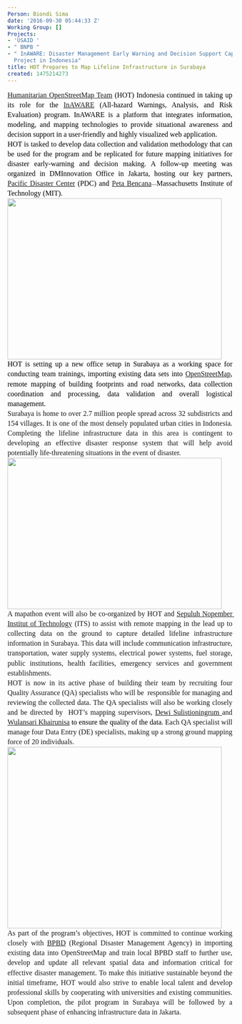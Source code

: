 ```yaml
---
Person: Biondi Sima
date: '2016-09-30 05:44:33 Z'
Working Group: []
Projects:
- 'USAID '
- " BNPB "
- " InAWARE: Disaster Management Early Warning and Decision Support Capacity Enhancement
  Project in Indonesia"
title: HOT Prepares to Map Lifeline Infrastructure in Surabaya
created: 1475214273
---
```

<p style="line-height: 1.38; margin-top: 0pt; margin-bottom: 0pt; text-align: justify;" dir="ltr"><span style="font-size: 16px; font-family: 'Times New Roman'; color: #000000; background-color: transparent; font-weight: 400; font-style: normal; font-variant: normal; text-decoration: none; vertical-align: baseline; white-space: pre-wrap;"><a href="http://openstreetmap.id/en/" target="_blank">Humanitarian OpenStreetMap Team</a> (HOT) Indonesia continued in taking up its role for the <a href="http://inaware.bnpb.go.id/inaware/" target="_blank">InAWARE</a> (All-hazard Warnings, Analysis, and Risk Evaluation) program. InAWARE is a platform that integrates information, modeling, and mapping technologies to provide situational awareness and decision support in a user-friendly and highly visualized web application. </span></p><p style="line-height: 1.38; margin-top: 0pt; margin-bottom: 0pt; text-align: justify;" dir="ltr"><span style="font-size: 16px; font-family: 'Times New Roman'; color: #000000; background-color: transparent; font-weight: 400; font-style: normal; font-variant: normal; text-decoration: none; vertical-align: baseline; white-space: pre-wrap;">HOT is tasked to develop data collection and validation methodology that can be used for the program and be replicated for future mapping initiatives for disaster early-warning and decision making. A follow-up meeting was organized in DMInnovation Office in Jakarta, hosting our key partners, <a href="http://www.pdc.org" target="_blank">Pacific Disaster Center</a> (PDC) and <a href="https://www.petajakarta.org/banjir/en/">Peta Bencana</a></span><span style="font-size: 11.333333333333332px; font-family: 'Times New Roman'; color: #000000; background-color: transparent; font-weight: 400; font-style: normal; font-variant: normal; text-decoration: none; vertical-align: baseline; white-space: pre-wrap;">—</span><span style="font-size: 16px; font-family: 'Times New Roman'; color: #000000; background-color: transparent; font-weight: 400; font-style: normal; font-variant: normal; text-decoration: none; vertical-align: baseline; white-space: pre-wrap;">Massachusetts Institute of Technology (MIT).</span></p><p style="line-height: 1.38; margin-top: 0pt; margin-bottom: 0pt; text-align: justify;" dir="ltr"><span style="font-size: 16px; font-family: 'Times New Roman'; color: #000000; background-color: transparent; font-weight: 400; font-style: normal; font-variant: normal; text-decoration: none; vertical-align: baseline; white-space: pre-wrap;"><span style="font-size: 16px; font-family: 'Times New Roman'; color: #000000; background-color: transparent; font-weight: 400; font-style: normal; font-variant: normal; text-decoration: none; vertical-align: baseline; white-space: pre-wrap;"><img class="image-large" src="/sites/default/files/styles/large/public/Screen%20Shot%202016-09-30%20at%2011.07.50%20AM_0.png?itok=lIT474Eo" alt="" width="480" height="361"></span></span></p><p style="line-height: 1.38; margin-top: 0pt; margin-bottom: 0pt; text-align: justify;" dir="ltr"><span style="font-size: 16px; font-family: 'Times New Roman'; color: #000000; background-color: transparent; font-weight: 400; font-style: normal; font-variant: normal; text-decoration: none; vertical-align: baseline; white-space: pre-wrap;"><span style="font-size: 16px; font-family: 'Times New Roman'; color: #000000; background-color: transparent; font-weight: 400; font-style: normal; font-variant: normal; text-decoration: none; vertical-align: baseline; white-space: pre-wrap;">HOT is setting up a new office setup in Surabaya as a working space for conducting team trainings, importing existing data sets into <a href="https://www.openstreetmap.org" target="_self">OpenStreetMap</a>, remote mapping of building footprints and road networks, data collection coordination and processing, data validation and overall logistical management. </span></span></p><p style="line-height: 1.38; margin-top: 0pt; margin-bottom: 0pt; text-align: justify;" dir="ltr"><span style="font-size: 16px; font-family: 'Times New Roman'; background-color: transparent; font-style: normal; font-variant-ligatures: normal; font-variant-position: normal; font-variant-caps: normal; font-variant-numeric: normal; font-variant-alternates: normal; font-variant-east-asian: normal; white-space: pre-wrap;">Surabaya is home to over 2.7 million people spread across 32 subdistricts and 154 villages. It is one of the most densely populated urban cities in Indonesia. Completing the lifeline infrastructure data in this area is contingent to developing an effective disaster response system that will help avoid potentially life-threatening situations in the event of disaster.</span></p><p style="line-height: 1.38; margin-top: 0pt; margin-bottom: 0pt; text-align: justify;" dir="ltr"><img class="image-large" style="font-family: 'Open Sans', Arial, sans-serif; font-size: 14px;" title="Surabaya's administrative boundaries" src="/sites/default/files/styles/large/public/Sub%20Districts%20Surabaya_0.jpg?itok=mtkm_Mpr" alt="" width="480" height="339"></p><p style="line-height: 1.38; margin-top: 0pt; margin-bottom: 0pt; text-align: justify;" dir="ltr"><span style="font-size: 16px; font-family: 'Times New Roman'; background-color: transparent; font-style: normal; font-variant-ligatures: normal; font-variant-position: normal; font-variant-caps: normal; font-variant-numeric: normal; font-variant-alternates: normal; font-variant-east-asian: normal; white-space: pre-wrap;"><span style="font-size: 16px; font-family: 'Times New Roman'; background-color: transparent; font-style: normal; font-variant-ligatures: normal; font-variant-position: normal; font-variant-caps: normal; font-variant-numeric: normal; font-variant-alternates: normal; font-variant-east-asian: normal; white-space: pre-wrap;">A mapathon event will also be co-organized by HOT and <a href="https://www.its.ac.id" target="_blank">Sepuluh Nopember Institut of Technology</a> (ITS) to assist with remote mapping in the lead up to collecting data on the ground to capture detailed lifeline infrastructure information in Surabaya. This data will include communication infrastructure, transportation, water supply systems, electrical power systems, fuel storage, public institutions, health facilities, emergency services and government establishments.</span></span></p><p style="line-height: 1.38; margin-top: 0pt; margin-bottom: 0pt; text-align: justify;" dir="ltr"><span style="font-size: 16px; font-family: 'Times New Roman'; background-color: transparent; font-style: normal; font-variant-ligatures: normal; font-variant-position: normal; font-variant-caps: normal; font-variant-numeric: normal; font-variant-alternates: normal; font-variant-east-asian: normal; white-space: pre-wrap;">HOT is now in its active phase of building their team by recruiting four Quality Assurance (QA) specialists who will be &nbsp;responsible for managing and reviewing the collected data. The QA specialists will also be working closely and be directed by &nbsp;HOT’s mapping supervisors,&nbsp;<a href="https://hotosm.org/users/dewisulistio">Dewi Sulistioningrum </a></span><span style="font-size: 16px; font-family: 'Times New Roman'; background-color: transparent; font-style: normal; font-variant-ligatures: normal; font-variant-position: normal; font-variant-caps: normal; font-variant-numeric: normal; font-variant-alternates: normal; font-variant-east-asian: normal; white-space: pre-wrap;">and <a href="https://hotosm.org/users/wulankhairunisa" target="_self">Wulansari Khairunisa</a> </span><span style="font-size: 16px; font-family: 'Times New Roman'; color: #000000; background-color: transparent; font-style: normal; font-variant-ligatures: normal; font-variant-position: normal; font-variant-caps: normal; font-variant-numeric: normal; font-variant-alternates: normal; font-variant-east-asian: normal; white-space: pre-wrap;">to ensure the quality of the data</span><span style="font-size: 16px; font-family: 'Times New Roman'; background-color: transparent; font-style: normal; font-variant-ligatures: normal; font-variant-position: normal; font-variant-caps: normal; font-variant-numeric: normal; font-variant-alternates: normal; font-variant-east-asian: normal; white-space: pre-wrap;">. Each QA specialist will manage&nbsp;four Data Entry (DE) specialists, making up a strong ground mapping force of 20 individuals.</span></p><p style="line-height: 1.38; margin-top: 0pt; margin-bottom: 0pt; text-align: justify;" dir="ltr"><img class="image-large" src="/sites/default/files/styles/large/public/Screen%20Shot%202016-09-30%20at%2011.03.02%20AM_0.png?itok=95Hf1eer" alt="" width="480" height="407"></p><p style="line-height: 1.38; margin-top: 0pt; margin-bottom: 0pt; text-align: justify;" dir="ltr"><span style="font-size: 16px; font-family: 'Times New Roman'; background-color: transparent; font-style: normal; font-variant-ligatures: normal; font-variant-position: normal; font-variant-caps: normal; font-variant-numeric: normal; font-variant-alternates: normal; font-variant-east-asian: normal; white-space: pre-wrap;">As part of the program’s objectives, HOT is committed to continue working closely with <a href="http://bpbd.jatimprov.go.id" target="_blank">BPBD</a> (Regional Disaster Management Agency) in importing existing data into OpenStreetMap and train local BPBD staff to further use, develop and update all relevant spatial data and information critical for effective disaster management. To make this initiative sustainable beyond the initial timeframe, HOT would also strive to enable local talent and develop professional skills by cooperating with universities and existing communities. Upon completion, the pilot program in Surabaya will be followed by a subsequent phase of enhancing infrastructure data in Jakarta.</span></p><p style="line-height: 1.38; margin-top: 0pt; margin-bottom: 0pt; text-align: justify;" dir="ltr">&nbsp;</p>
